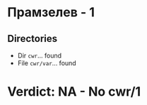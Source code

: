 # Прамзелев - 1
## Directories
- Dir `cwr`... found
- File `cwr/var`... found
# Verdict: **NA** - No cwr/1
